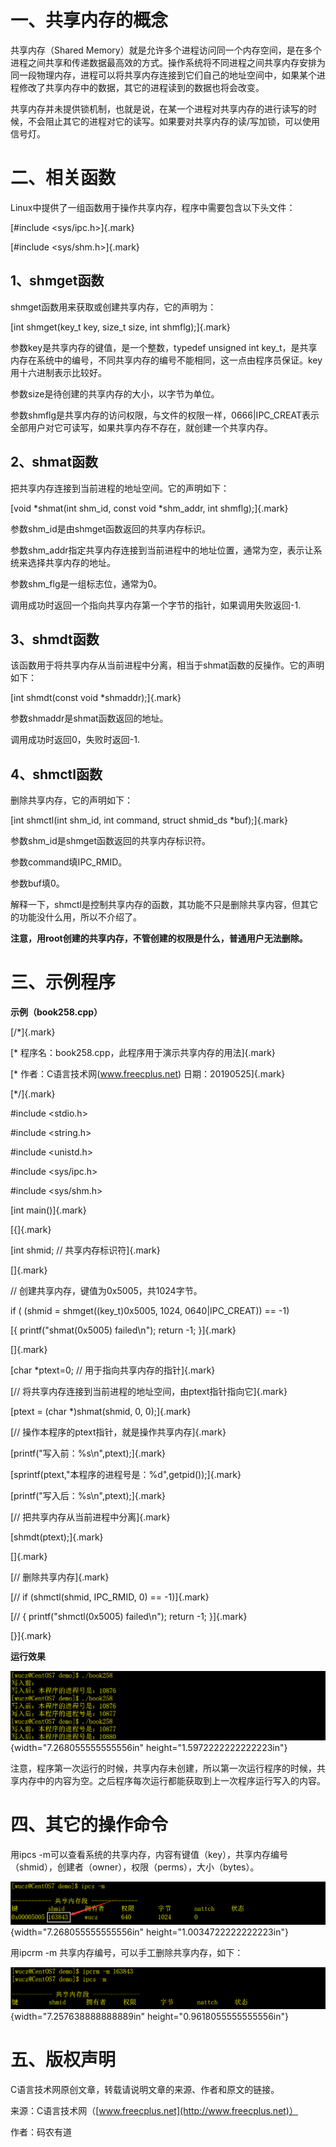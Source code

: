 # 一、共享内存的概念

共享内存（Shared
Memory）就是允许多个进程访问同一个内存空间，是在多个进程之间共享和传递数据最高效的方式。操作系统将不同进程之间共享内存安排为同一段物理内存，进程可以将共享内存连接到它们自己的地址空间中，如果某个进程修改了共享内存中的数据，其它的进程读到的数据也将会改变。

共享内存并未提供锁机制，也就是说，在某一个进程对共享内存的进行读写的时候，不会阻止其它的进程对它的读写。如果要对共享内存的读/写加锁，可以使用信号灯。

# 二、相关函数

Linux中提供了一组函数用于操作共享内存，程序中需要包含以下头文件：

[#include \<sys/ipc.h\>]{.mark}

[#include \<sys/shm.h\>]{.mark}

## 1、shmget函数

shmget函数用来获取或创建共享内存，它的声明为：

[int shmget(key_t key, size_t size, int shmflg);]{.mark}

参数key是共享内存的键值，是一个整数，typedef unsigned int
key_t，是共享内存在系统中的编号，不同共享内存的编号不能相同，这一点由程序员保证。key用十六进制表示比较好。

参数size是待创建的共享内存的大小，以字节为单位。

参数shmflg是共享内存的访问权限，与文件的权限一样，0666\|IPC_CREAT表示全部用户对它可读写，如果共享内存不存在，就创建一个共享内存。

## 2、shmat函数

把共享内存连接到当前进程的地址空间。它的声明如下：

[void \*shmat(int shm_id, const void \*shm_addr, int shmflg);]{.mark}

参数shm_id是由shmget函数返回的共享内存标识。

参数shm_addr指定共享内存连接到当前进程中的地址位置，通常为空，表示让系统来选择共享内存的地址。

参数shm_flg是一组标志位，通常为0。

调用成功时返回一个指向共享内存第一个字节的指针，如果调用失败返回-1.

## 3、shmdt函数

该函数用于将共享内存从当前进程中分离，相当于shmat函数的反操作。它的声明如下：

[int shmdt(const void \*shmaddr);]{.mark}

参数shmaddr是shmat函数返回的地址。

调用成功时返回0，失败时返回-1.

## 4、shmctl函数

删除共享内存，它的声明如下：

[int shmctl(int shm_id, int command, struct shmid_ds \*buf);]{.mark}

参数shm_id是shmget函数返回的共享内存标识符。

参数command填IPC_RMID。

参数buf填0。

解释一下，shmctl是控制共享内存的函数，其功能不只是删除共享内容，但其它的功能没什么用，所以不介绍了。

**注意，用root创建的共享内存，不管创建的权限是什么，普通用户无法删除。**

# 三、示例程序

**示例（book258.cpp）**

[/\*]{.mark}

[\* 程序名：book258.cpp，此程序用于演示共享内存的用法]{.mark}

[\* 作者：C语言技术网(www.freecplus.net) 日期：20190525]{.mark}

[\*/]{.mark}

#include \<stdio.h\>

#include \<string.h\>

#include \<unistd.h\>

#include \<sys/ipc.h\>

#include \<sys/shm.h\>

[int main()]{.mark}

[{]{.mark}

[int shmid; // 共享内存标识符]{.mark}

[]{.mark}

// 创建共享内存，键值为0x5005，共1024字节。

if ( (shmid = shmget((key_t)0x5005, 1024, 0640\|IPC_CREAT)) == -1)

[{ printf(\"shmat(0x5005) failed\\n\"); return -1; }]{.mark}

[]{.mark}

[char \*ptext=0; // 用于指向共享内存的指针]{.mark}

[// 将共享内存连接到当前进程的地址空间，由ptext指针指向它]{.mark}

[ptext = (char \*)shmat(shmid, 0, 0);]{.mark}

[// 操作本程序的ptext指针，就是操作共享内存]{.mark}

[printf(\"写入前：%s\\n\",ptext);]{.mark}

[sprintf(ptext,\"本程序的进程号是：%d\",getpid());]{.mark}

[printf(\"写入后：%s\\n\",ptext);]{.mark}

[// 把共享内存从当前进程中分离]{.mark}

[shmdt(ptext);]{.mark}

[]{.mark}

[// 删除共享内存]{.mark}

[// if (shmctl(shmid, IPC_RMID, 0) == -1)]{.mark}

[// { printf(\"shmctl(0x5005) failed\\n\"); return -1; }]{.mark}

[}]{.mark}

**运行效果**

![](/images/121/media/image1.png){width="7.268055555555556in"
height="1.5972222222222223in"}

注意，程序第一次运行的时候，共享内存未创建，所以第一次运行程序的时候，共享内存中的内容为空。之后程序每次运行都能获取到上一次程序运行写入的内容。

# 四、其它的操作命令

用ipcs
-m可以查看系统的共享内存，内容有键值（key），共享内存编号（shmid），创建者（owner），权限（perms），大小（bytes）。

![](/images/121/media/image2.png){width="7.268055555555556in"
height="1.0034722222222223in"}

用ipcrm -m 共享内存编号，可以手工删除共享内存，如下：

![](/images/121/media/image3.png){width="7.257638888888889in"
height="0.9618055555555556in"}

# 五、版权声明

C语言技术网原创文章，转载请说明文章的来源、作者和原文的链接。

来源：C语言技术网（[www.freecplus.net](http://www.freecplus.net)）

作者：码农有道
